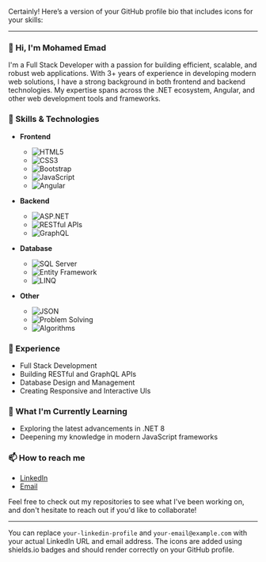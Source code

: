 Certainly! Here’s a version of your GitHub profile bio that includes icons for your skills:

---

### 👋 Hi, I'm Mohamed Emad

I'm a Full Stack Developer with a passion for building efficient, scalable, and robust web applications. With 3+ years of experience in developing modern web solutions, I have a strong background in both frontend and backend technologies. My expertise spans across the .NET ecosystem, Angular, and other web development tools and frameworks.

### 🚀 Skills & Technologies

- **Frontend**
  - ![HTML5](https://img.shields.io/badge/-HTML5-E34F26?logo=html5&logoColor=white)
  - ![CSS3](https://img.shields.io/badge/-CSS3-1572B6?logo=css3&logoColor=white)
  - ![Bootstrap](https://img.shields.io/badge/-Bootstrap-563D7C?logo=bootstrap&logoColor=white)
  - ![JavaScript](https://img.shields.io/badge/-JavaScript-F7DF1E?logo=javascript&logoColor=black)
  - ![Angular](https://img.shields.io/badge/-Angular-DD0031?logo=angular&logoColor=white)

- **Backend**
  - ![ASP.NET](https://img.shields.io/badge/-ASP.NET-512BD4?logo=.net&logoColor=white)
  - ![RESTful APIs](https://img.shields.io/badge/-RESTful_APIs-FF6C37?logo=api&logoColor=white)
  - ![GraphQL](https://img.shields.io/badge/-GraphQL-E10098?logo=graphql&logoColor=white)

- **Database**
  - ![SQL Server](https://img.shields.io/badge/-SQL_Server-CC2927?logo=microsoft-sql-server&logoColor=white)
  - ![Entity Framework](https://img.shields.io/badge/-Entity_Framework-512BD4?logo=.net&logoColor=white)
  - ![LINQ](https://img.shields.io/badge/-LINQ-0078D7?logo=.net&logoColor=white)

- **Other**
  - ![JSON](https://img.shields.io/badge/-JSON-000000?logo=json&logoColor=white)
  - ![Problem Solving](https://img.shields.io/badge/-Problem_Solving-007ACC?logo=codeforces&logoColor=white)
  - ![Algorithms](https://img.shields.io/badge/-Algorithms-00599C?logo=github&logoColor=white)

### 💼 Experience
- Full Stack Development
- Building RESTful and GraphQL APIs
- Database Design and Management
- Creating Responsive and Interactive UIs

### 🌱 What I'm Currently Learning
- Exploring the latest advancements in .NET 8
- Deepening my knowledge in modern JavaScript frameworks

### 📫 How to reach me
- [LinkedIn](your-linkedin-profile)
- [Email](mailto:your-email@example.com)

Feel free to check out my repositories to see what I've been working on, and don't hesitate to reach out if you'd like to collaborate!

---

You can replace `your-linkedin-profile` and `your-email@example.com` with your actual LinkedIn URL and email address. The icons are added using shields.io badges and should render correctly on your GitHub profile.
